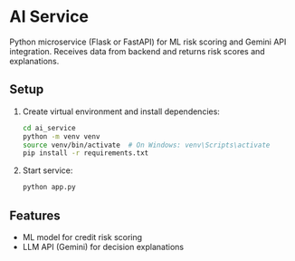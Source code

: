 # AI Service

Python microservice (Flask or FastAPI) for ML risk scoring and Gemini API integration. Receives data from backend and returns risk scores and explanations.

## Setup
1. Create virtual environment and install dependencies:
   ```bash
   cd ai_service
   python -m venv venv
   source venv/bin/activate  # On Windows: venv\Scripts\activate
   pip install -r requirements.txt
   ```
2. Start service:
   ```bash
   python app.py
   ```

## Features
- ML model for credit risk scoring
- LLM API (Gemini) for decision explanations
